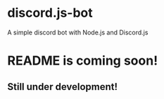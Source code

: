 # discord.js-bot
A simple discord bot with Node.js and Discord.js


# README is coming soon!
## Still under development!
